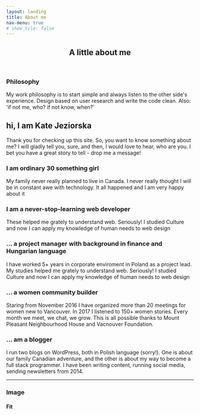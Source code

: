 ```yaml
---
layout: landing
title: About me
nav-menu: true
# show_tile: false
---
```


<!-- Main -->
<div id="main" class="alt">

<!-- One -->
<section id="one">
	<div class="inner">
		<header class="major">
			<h1>A little about me</h1>
		</header>
<h3>Philosophy</h3>
<div class="box">
	<p>My work philosophy is to start simple and always listen to the other side's experience. Design based on user  research and write the code clean.
	Also: 'if not me, who? if not know, when?' </p>
</div>

<!-- Content -->
<h2 id="content">hi, I am Kate Jeziorska</h2>
<p>Thank you for checking up this site. So, you want to know something about me? I will gladly tell you, sure, and then, I would love to hear, who are you. I bet you have a great story to tell - drop me a message!</p>
<div class="row">
	<div class="6u 12u$(small)">
		<h3>I am ordinary 30 something girl</h3>
		<p>My family never really planned to live in Canada. I never really thought I will be in constant awe with technology. It all happened and I am very happy about it</p>
	</div>
	<div class="6u$ 12u$(small)">
		<h3>I am a never-stop-learning web developer</h3>
		<p>These helped me grately to understand web. Seriously! I studied Culture and now I can apply my knowledge of human needs to web design</p>
	</div>
	<!-- Break -->
	<div class="4u 12u$(small)">
		<h3>... a project manager with background in finance and Hungarian language</h3>
		<pl>I have worked 5+ years in corporate enviroment in Poland as a project lead. My studies helped me grately to understand web. Seriously! I studied Culture and now I can apply my knowledge of human needs to web design</pl>
	</div>
	<div class="4u 12u$(small)">
		<h3>... a women community builder</h3>
		<p>Staring from November 2016 I have organized more than 20 meetings for women new to Vancouver. In 2017 I listened to 150+ women stories. Every month we meet, we chat, we grow. This is all possible thanks to Mount Pleasant Neighbourhood House and Vacnouver Foundation.</p>
	</div>
	<div class="4u$ 12u$(small)">
		<h3>... am a blogger</h3>
		<p>I run two blogs on WordPress, both in Polish language (sorry!). One is about our family Canadian adventure, and the other is about my way to become a full stack programmer. I have been writing content, running social media, sending newsletters from 2014.</p>
	</div>
</div>

<hr class="major" />


<!-- Image -->
<h3>Image</h3>

<h4>Fit</h4>
<span class="image fit"><img src="assets/images/pic03.jpg" alt="" /></span>
<div class="box alt">
	<div class="row 50% uniform">
		<div class="4u"><span class="image fit"><img src="assets/images/pic08.jpg" alt="" /></span></div>
		<div class="4u"><span class="image fit"><img src="assets/images/pic09.jpg" alt="" /></span></div>
		<div class="4u$"><span class="image fit"><img src="assets/images/pic10.jpg" alt="" /></span></div>
		<!-- Break -->
		<div class="4u"><span class="image fit"><img src="assets/images/pic10.jpg" alt="" /></span></div>
		<div class="4u"><span class="image fit"><img src="assets/images/pic08.jpg" alt="" /></span></div>
		<div class="4u$"><span class="image fit"><img src="assets/images/pic09.jpg" alt="" /></span></div>
		<!-- Break -->
		<div class="4u"><span class="image fit"><img src="assets/images/pic09.jpg" alt="" /></span></div>
		<div class="4u"><span class="image fit"><img src="assets/images/pic10.jpg" alt="" /></span></div>
		<div class="4u$"><span class="image fit"><img src="assets/images/pic08.jpg" alt="" /></span></div>
	</div>
</div>

</div>
</section>

</div>
